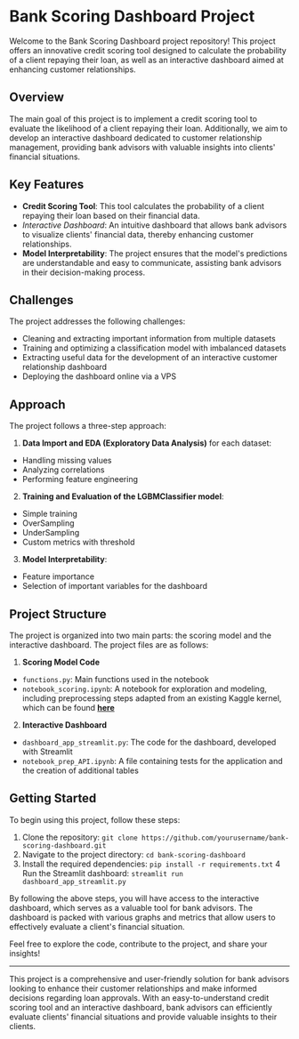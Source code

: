 # Bank Scoring Dashboard Project
Welcome to the Bank Scoring Dashboard project repository! This project offers an innovative credit scoring tool designed to calculate the probability of a client repaying their loan, as well as an interactive dashboard aimed at enhancing customer relationships.

## Overview
The main goal of this project is to implement a credit scoring tool to evaluate the likelihood of a client repaying their loan. Additionally, we aim to develop an interactive dashboard dedicated to customer relationship management, providing bank advisors with valuable insights into clients' financial situations.

## Key Features
- **Credit Scoring Tool**: This tool calculates the probability of a client repaying their loan based on their financial data.
- *Interactive Dashboard*: An intuitive dashboard that allows bank advisors to visualize clients' financial data, thereby enhancing customer relationships.
- **Model Interpretability**: The project ensures that the model's predictions are understandable and easy to communicate, assisting bank advisors in their decision-making process.


## Challenges
The project addresses the following challenges:

- Cleaning and extracting important information from multiple datasets
- Training and optimizing a classification model with imbalanced datasets
- Extracting useful data for the development of an interactive customer relationship dashboard
- Deploying the dashboard online via a VPS

## Approach
The project follows a three-step approach:

1. **Data Import and EDA (Exploratory Data Analysis)** for each dataset:
- Handling missing values
- Analyzing correlations
- Performing feature engineering

2. **Training and Evaluation of the LGBMClassifier model**:
- Simple training
- OverSampling
- UnderSampling
- Custom metrics with threshold

3. **Model Interpretability**:
- Feature importance
- Selection of important variables for the dashboard

## Project Structure
The project is organized into two main parts: the scoring model and the interactive dashboard. The project files are as follows:

1. **Scoring Model Code**
- `functions.py`: Main functions used in the notebook
- `notebook_scoring.ipynb`: A notebook for exploration and modeling, including preprocessing steps adapted from an existing Kaggle kernel, which can be found **[here](https://www.kaggle.com/code/ekrembayar/homecredit-default-risk-step-by-step-1st-notebook/notebook)**

2. **Interactive Dashboard**
- `dashboard_app_streamlit.py`: The code for the dashboard, developed with Streamlit
- `notebook_prep_API.ipynb`: A file containing tests for the application and the creation of additional tables

## Getting Started
To begin using this project, follow these steps:

1. Clone the repository: `git clone https://github.com/yourusername/bank-scoring-dashboard.git`
2. Navigate to the project directory: `cd bank-scoring-dashboard`
3. Install the required dependencies: `pip install -r requirements.txt`
4 Run the Streamlit dashboard: `streamlit run dashboard_app_streamlit.py`

By following the above steps, you will have access to the interactive dashboard, which serves as a valuable tool for bank advisors. The dashboard is packed with various graphs and metrics that allow users to effectively evaluate a client's financial situation.

Feel free to explore the code, contribute to the project, and share your insights!

---
This project is a comprehensive and user-friendly solution for bank advisors looking to enhance their customer relationships and make informed decisions regarding loan approvals. With an easy-to-understand credit scoring tool and an interactive dashboard, bank advisors can efficiently evaluate clients' financial situations and provide valuable insights to their clients.
